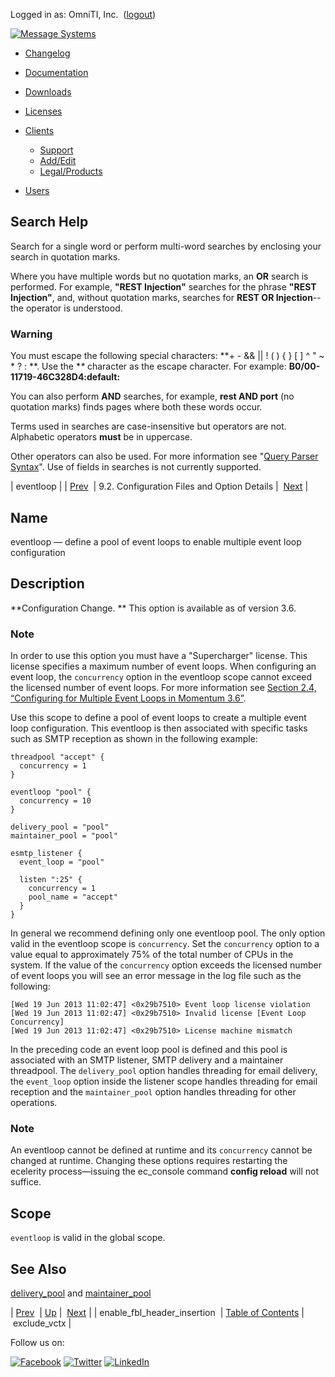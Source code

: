 Logged in as: OmniTI, Inc.  ([logout](https://support.messagesystems.com/logout.php))

[![Message Systems](https://support.messagesystems.com/images/ms-white205.png)](https://support.messagesystems.com/start.php) 

*   [Changelog](https://support.messagesystems.com/start.php?show=changelog)
*   [Documentation](https://support.messagesystems.com/docs/)
*   [Downloads](https://support.messagesystems.com/start.php)

*   [Licenses](https://support.messagesystems.com/license_summary.php)
*   <a href="">Clients</a>
    *   [Support](https://support.messagesystems.com/cs.php)
    *   [Add/Edit](https://support.messagesystems.com/edit_client.php)
    *   [Legal/Products](https://support.messagesystems.com/edit_products.php)
*   [Users](https://support.messagesystems.com/edit_customer.php)

## Search Help

Search for a single word or perform multi-word searches by enclosing your search in quotation marks.

Where you have multiple words but no quotation marks, an **OR** search is performed. For example, **"REST Injection"** searches for the phrase **"REST Injection"**, and, without quotation marks, searches for **REST OR Injection**--the operator is understood.

### Warning

You must escape the following special characters: **+ - && || ! ( ) { } [ ] ^ " ~ * ? : \**. Use the **\** character as the escape character. For example: **B0/00-11719-46C328D4\:default\:**

You can also perform **AND** searches, for example, **rest AND port** (no quotation marks) finds pages where both these words occur.

Terms used in searches are case-insensitive but operators are not. Alphabetic operators **must** be in uppercase.

Other operators can also be used. For more information see "[Query Parser Syntax](https://lucene.apache.org/core/old_versioned_docs/versions/3_0_0/queryparsersyntax.html)". Use of fields in searches is not currently supported.

| eventloop |
| [Prev](conf.ref.enable_fbl_header_insertion.php)  | 9.2. Configuration Files and Option Details |  [Next](conf.ref.exclude_vctx.php) |

<a name="conf.ref.eventloop"></a>
## Name

eventloop — define a pool of event loops to enable multiple event loop configuration

<a name="idp9558464"></a>
## Description

**Configuration Change. ** This option is available as of version 3.6.

### Note

In order to use this option you must have a "Supercharger" license. This license specifies a maximum number of event loops. When configuring an event loop, the `concurrency` option in the eventloop scope cannot exceed the licensed number of event loops. For more information see [Section 2.4, “Configuring for Multiple Event Loops in Momentum 3.6”](conf.multi-core.php "2.4. Configuring for Multiple Event Loops in Momentum 3.6").

Use this scope to define a pool of event loops to create a multiple event loop configuration. This eventloop is then associated with specific tasks such as SMTP reception as shown in the following example:

```
threadpool "accept" {
  concurrency = 1
}

eventloop "pool" {
  concurrency = 10
}

delivery_pool = "pool"
maintainer_pool = "pool"

esmtp_listener {
  event_loop = "pool"

  listen ":25" {
    concurrency = 1
    pool_name = "accept"
  }
}
```

In general we recommend defining only one eventloop pool. The only option valid in the eventloop scope is `concurrency`. Set the `concurrency` option to a value equal to approximately 75% of the total number of CPUs in the system. If the value of the `concurrency` option exceeds the licensed number of event loops you will see an error message in the log file such as the following:

```
[Wed 19 Jun 2013 11:02:47] <0x29b7510> Event loop license violation
[Wed 19 Jun 2013 11:02:47] <0x29b7510> Invalid license [Event Loop
Concurrency]
[Wed 19 Jun 2013 11:02:47] <0x29b7510> License machine mismatch
```

In the preceding code an event loop pool is defined and this pool is associated with an SMTP listener, SMTP delivery and a maintainer threadpool. The `delivery_pool` option handles threading for email delivery, the `event_loop` option inside the listener scope handles threading for email reception and the `maintainer_pool` option handles threading for other operations.

### Note

An eventloop cannot be defined at runtime and its `concurrency` cannot be changed at runtime. Changing these options requires restarting the ecelerity process—issuing the ec_console command **config reload**        will not suffice.

<a name="idp9571072"></a>
## Scope

`eventloop` is valid in the global scope.

<a name="idp9572720"></a>
## See Also

[delivery_pool](conf.ref.delivery_pool.php "delivery_pool") and [maintainer_pool](conf.ref.maintainer_pool.php "maintainer_pool")

| [Prev](conf.ref.enable_fbl_header_insertion.php)  | [Up](conf.ref.files.php) |  [Next](conf.ref.exclude_vctx.php) |
| enable_fbl_header_insertion  | [Table of Contents](index.php) |  exclude_vctx |

Follow us on:

[![Facebook](https://support.messagesystems.com/images/icon-facebook.png)](http://www.facebook.com/messagesystems) [![Twitter](https://support.messagesystems.com/images/icon-twitter.png)](http://twitter.com/#!/MessageSystems) [![LinkedIn](https://support.messagesystems.com/images/icon-linkedin.png)](http://www.linkedin.com/company/message-systems)